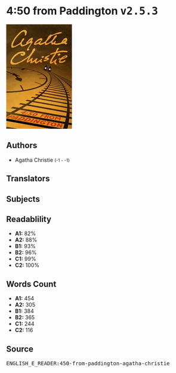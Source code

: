 # 4:50 from Paddington <kbd>v2.5.3</kbd>

![](./cover.medium.jpg "")

## Authors


 - Agatha Christie <small>(-1 - -1)</small>

## Translators



## Subjects



## Readablility


 - **A1:** 82%
 - **A2:** 88%
 - **B1:** 93%
 - **B2:** 96%
 - **C1:** 99%
 - **C2:** 100%

## Words Count


 - **A1:** 454
 - **A2:** 305
 - **B1:** 384
 - **B2:** 365
 - **C1:** 244
 - **C2:** 116

## Source


<kbd>ENGLISH_E_READER:450-from-paddington-agatha-christie</kbd>
